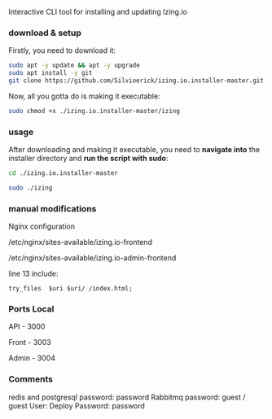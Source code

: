 Interactive CLI tool for installing and updating Izing.io

### download & setup

Firstly, you need to download it:


```bash
sudo apt -y update && apt -y upgrade
sudo apt install -y git
git clone https://github.com/Silvioerick/izing.io.installer-master.git
```

Now, all you gotta do is making it executable:

```bash
sudo chmod +x ./izing.io.installer-master/izing
```

### usage

After downloading and making it executable, you need to **navigate into** the installer directory and **run the script with sudo**:

```bash
cd ./izing.io.installer-master
```

```bash
sudo ./izing
```

### manual modifications

Nginx configuration

/etc/nginx/sites-available/izing.io-frontend

/etc/nginx/sites-available/izing.io-admin-frontend

line 13 include:

    try_files  $uri $uri/ /index.html;

### Ports Local
API - 3000

Front - 3003

Admin - 3004


### Comments

redis and postgresql password: password
Rabbitmq password: guest / guest
User: Deploy Password: password


